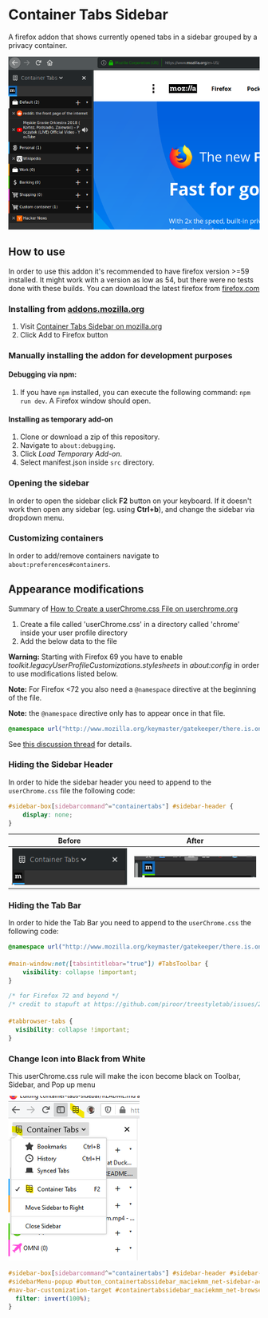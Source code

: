 # Container Tabs Sidebar

A firefox addon that shows currently opened tabs in a sidebar grouped by a privacy container.

![Promotional screenshot](./assets/screenshot.png)

## How to use

In order to use this addon it's recommended to have firefox version >=59 installed. It might work with a version as low as 54, but there were no tests done with these builds. You can download the latest firefox from [firefox.com](https://www.mozilla.org/en-US/firefox/new/)

### Installing from [addons.mozilla.org](https://addons.mozilla.org/en-US/firefox/addon/container-tabs-sidebar/?src=github)

1. Visit [Container Tabs Sidebar on mozilla.org](https://addons.mozilla.org/en-US/firefox/addon/container-tabs-sidebar/?src=github)
2. Click Add to Firefox button

### Manually installing the addon for development purposes

#### Debugging via npm:
1. If you have `npm` installed, you can execute the following command: `npm run dev`. A Firefox window should open.

#### Installing as temporary add-on
1. Clone or download a zip of this repository.
3. Navigate to `about:debugging`.
4. Click _Load Temporary Add-on_.
5. Select manifest.json inside `src` directory.

### Opening the sidebar

In order to open the sidebar click __F2__ button on your keyboard. If it doesn't work then open any sidebar (eg. using __Ctrl+b__), and change the sidebar via dropdown menu.

### Customizing containers

In order to add/remove containers navigate to `about:preferences#containers`.

## Appearance modifications

Summary of  [How to Create a userChrome.css File on userchrome.org](https://www.userchrome.org/how-create-userchrome-css.html)
1. Create a file called 'userChrome.css' in a directory called 'chrome' inside your user profile directory
1. Add the below data to the file

**Warning:** Starting with Firefox 69 you have to enable *toolkit.legacyUserProfileCustomizations.stylesheets* in *about:config* in order to use modifications listed below.

**Note:** For Firefox <72 you also need a `@namespace` directive at the beginning of the file. 

**Note:** the `@namespace` directive only has to appear once in that file.

```css
@namespace url("http://www.mozilla.org/keymaster/gatekeeper/there.is.only.xul");
```

See [this discussion thread](https://bugzilla.mozilla.org/show_bug.cgi?id=1605208) for details.

### Hiding the Sidebar Header

In order to hide the sidebar header you need to append to the `userChrome.css` file the following code:

```css
#sidebar-box[sidebarcommand^="containertabs"] #sidebar-header {
	display: none;
}
```

|Before|After|
|----|---|
|![Before hiding](./assets/before-header.png) | ![After hiding](./assets/after-header.png)

### Hiding the Tab Bar

In order to hide the Tab Bar you need to append to the `userChrome.css` the following code:

```css
@namespace url("http://www.mozilla.org/keymaster/gatekeeper/there.is.only.xul");

#main-window:not([tabsintitlebar="true"]) #TabsToolbar {
    visibility: collapse !important;
}
```


```css
/* for Firefox 72 and beyond */
/* credit to stapuft at https://github.com/piroor/treestyletab/issues/2207#issuecomment-478288590 */

#tabbrowser-tabs {
  visibility: collapse !important;
}
```


### Change Icon into Black from White
This userChrome.css rule will make the icon become black on Toolbar, Sidebar, and Pop up menu

![Black Icon for white Template](./assets/black-icon.png)
```css
#sidebar-box[sidebarcommand^="containertabs"] #sidebar-header #sidebar-icon,
#sidebarMenu-popup #button_containertabssidebar_maciekmm_net-sidebar-action .toolbarbutton-icon,
#nav-bar-customization-target #containertabssidebar_maciekmm_net-browser-action .toolbarbutton-icon {
  filter: invert(100%);
}
```
